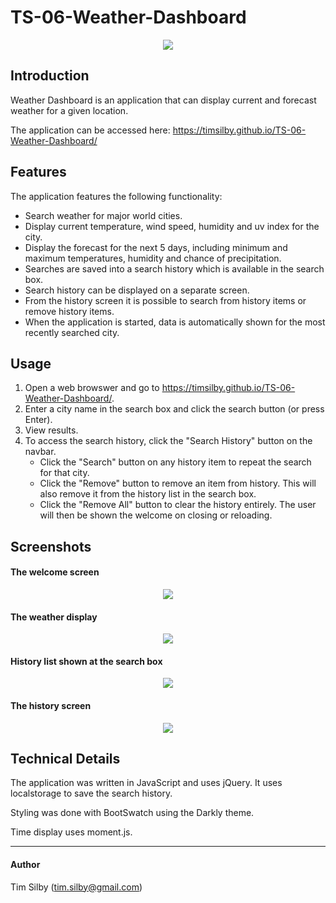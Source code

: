 # TS-06-Weather-Dashboard

<div align="center">
	<img src="https://user-images.githubusercontent.com/69242373/93987013-6355a600-fdca-11ea-840c-51373370614a.png">
</div>

## Introduction

Weather Dashboard is an application that can display current and forecast weather for a given location.

The application can be accessed here: <https://timsilby.github.io/TS-06-Weather-Dashboard/>

## Features

The application features the following functionality:

* Search weather for major world cities.
* Display current temperature, wind speed, humidity and uv index for the city.
* Display the forecast for the next 5 days, including minimum and maximum temperatures, humidity and chance of precipitation.
* Searches are saved into a search history which is available in the search box.
* Search history can be displayed on a separate screen.
* From the history screen it is possible to search from history items or remove history items.
* When the application is started, data is automatically shown for the most recently searched city.

## Usage

1. Open a web browswer and go to <https://timsilby.github.io/TS-06-Weather-Dashboard/>.
2. Enter a city name in the search box and click the search button (or press Enter).
3. View results.
4. To access the search history, click the "Search History" button on the navbar.
   * Click the "Search" button on any history item to repeat the search for that city.
   * Click the "Remove" button to remove an item from history. This will also remove it from the history list in the search box.
   * Click the "Remove All" button to clear the history entirely. The user will then be shown the welcome on closing or reloading.

## Screenshots

#### The welcome screen

<div align="center">
	<img src="https://user-images.githubusercontent.com/69242373/93987013-6355a600-fdca-11ea-840c-51373370614a.png">
</div>

#### The weather display

<div align="center">
	<img src="https://user-images.githubusercontent.com/69242373/93989180-ef68cd00-fdcc-11ea-8da5-c5a6bfb7c5be.png">
</div>

#### History list shown at the search box

<div align="center">
	<img src="https://user-images.githubusercontent.com/69242373/93989340-20490200-fdcd-11ea-944f-73346dc2372f.png">
</div>

#### The history screen

<div align="center">
	<img src="https://user-images.githubusercontent.com/69242373/93989400-33f46880-fdcd-11ea-890d-7b83655be30a.png">
</div>


## Technical Details

The application was written in JavaScript and uses jQuery. It uses localstorage to save the search history.

Styling was done with BootSwatch using the Darkly theme.

Time display uses moment.js.

---

#### Author

Tim Silby (tim.silby@gmail.com)
